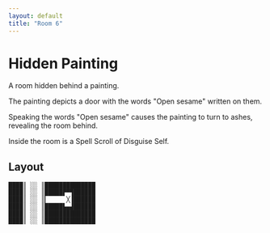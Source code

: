 ```yaml
---
layout: default
title: "Room 6"
---
```


# Hidden Painting

A room hidden behind a painting.

The painting depicts a door with the words "Open sesame" written on them.

Speaking the words "Open sesame" causes the painting to turn to ashes, revealing the room behind.

Inside the room is a Spell Scroll of Disguise Self.

## Layout

```
████║ ░░ ║██████████████
████║ ░░ ║█████▛▀▜██████
████║ ░░ ║▎     ╳▐██████
████║ ░░ ║█████▙▄▟██████
████║ ░░ ║██████████████
████║ ░░ ║██████████████
```